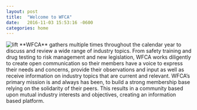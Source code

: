 ```yaml
---
layout: post
title:  "Welcome to WFCA"
date:   2016-11-03 15:53:16 -0600
categories: home
---
```


<img src="{{site.linkURL}}/images/wfca-100.png" class="right" alt="lift" />
**WFCA** gathers multiple times throughout the calendar year to discuss and review a wide range of industry topics. From safety training and drug testing to risk management and new legislation, WFCA works diligently to create open communication so their members have a voice to express their needs and concerns, provide their observations and input as well as receive information on industry topics that are current and relevant. WFCA’s primary mission is and always has been, to build a strong membership base relying on the solidarity of their peers. This results in a community based upon mutual industry interests and objectives, creating an information based platform.
